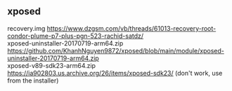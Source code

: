 ## xposed
recovery.img https://www.dzgsm.com/vb/threads/61013-recovery-root-condor-plume-p7-plus-pgn-523-rachid-satdz/  
xposed-uninstaller-20170719-arm64.zip https://github.com/KhanhNguyen9872/xposed/blob/main/module/xposed-uninstaller-20170719-arm64.zip   
xposed-v89-sdk23-arm64.zip https://ia902803.us.archive.org/26/items/xposed-sdk23/  (don't work, use from the installer)
